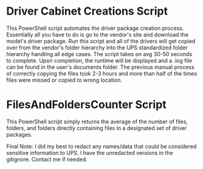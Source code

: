 # Driver Cabinet Creations Script
This PowerShell script automates the driver package creation process. Essentially all you have to do is go to the vendor's site and download the model's driver package. Run this script and all of the drivers will get copied over from the vendor's folder hierarchy into the UPS standardized folder hierarchy handling all edge cases. The script takes on avg 30-50 seconds to complete. Upon completion, the runtime will be displayed and a .log file can be found in the user's documents folder. The previous manual process of correctly copying the files took 2-3 hours and more than half of the times files were missed or copied to wrong location.

# FilesAndFoldersCounter Script
This PowerShell script simply returns the average of the number of files, folders, and folders directly containing files in a designated set of driver packages.




Final Note:
I did my best to redact any names/data that could be considered sensitive information to UPS. I have the unredacted versions in the gitignore. Contact me if needed.

